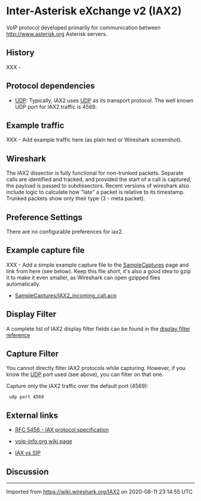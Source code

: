 # Inter-Asterisk eXchange v2 (IAX2)

VoIP protocol developed primarily for communication between <http://www.asterisk.org> Asterisk servers.

## History

XXX -

## Protocol dependencies

  - [UDP](/UDP): Typically, IAX2 uses [UDP](/UDP) as its transport protocol. The well known UDP port for IAX2 traffic is 4569.

## Example traffic

XXX - Add example traffic here (as plain text or Wireshark screenshot).

## Wireshark

The IAX2 dissector is fully functional for non-trunked packets. Separate calls are identified and tracked, and provided the start of a call is captured, the payload is passed to subdissectors. Recent versions of wireshark also include logic to calculate how "late" a packet is relative to its timestamp. Trunked packets show only their type (3 - meta packet).

## Preference Settings

There are no configurable preferences for iax2.

## Example capture file

XXX - Add a simple example capture file to the [SampleCaptures](/SampleCaptures) page and link from here (see below). Keep this file short, it's also a good idea to gzip it to make it even smaller, as Wireshark can open gzipped files automatically.

  - [SampleCaptures/IAX2\_incoming\_call.acp](uploads/__moin_import__/attachments/SampleCaptures/IAX2_incoming_call.acp)

## Display Filter

A complete list of IAX2 display filter fields can be found in the [display filter reference](http://www.wireshark.org/docs/dfref/i/iax2.html)

## Capture Filter

You cannot directly filter IAX2 protocols while capturing. However, if you know the [UDP](/UDP) port used (see above), you can filter on that one.

Capture only the IAX2 traffic over the default port (4569):

``` 
 udp port 4569 
```

## External links

  - [RFC 5456 - IAX protocol specification](http://tools.ietf.org/html/rfc5456)

  - [voip-info.org wiki page](http://www.voip-info.org/wiki/view/IAX)

  - [IAX vs SIP](http://www.en.voipforo.com/IAX/IAXvsSIP.php)

## Discussion

---

Imported from https://wiki.wireshark.org/IAX2 on 2020-08-11 23:14:55 UTC
